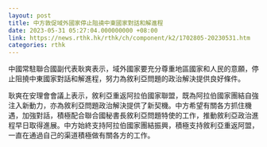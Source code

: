 ```yaml
---
layout: post
title: 中方敦促域外國家停止阻撓中東國家對話和解進程
date: 2023-05-31 05:27:04.000000000 +08:00
link: https://news.rthk.hk/rthk/ch/component/k2/1702805-20230531.htm
categories: rthk
---
```


中國常駐聯合國副代表耿爽表示，域外國家要充分尊重地區國家和人民的意願，停止阻撓中東國家對話和解進程，努力為敘利亞問題的政治解決提供良好條件。

耿爽在安理會會議上表示，敘利亞重返阿拉伯國家聯盟，既為阿拉伯國家團結自強注入新動力，亦為敘利亞問題政治解決提供了新契機。中方希望有關各方抓住機遇，加強對話，積極配合聯合國秘書長敘利亞問題特使的工作，推動敘利亞政治進程早日取得進展。中方始終支持阿拉伯國家團結振興，積極支持敘利亞重返阿盟，一直在通過自己的渠道積極做有關各方的工作。
